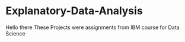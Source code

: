 # Explanatory-Data-Analysis
Hello there
These Projects were assignments from IBM course for Data Science
